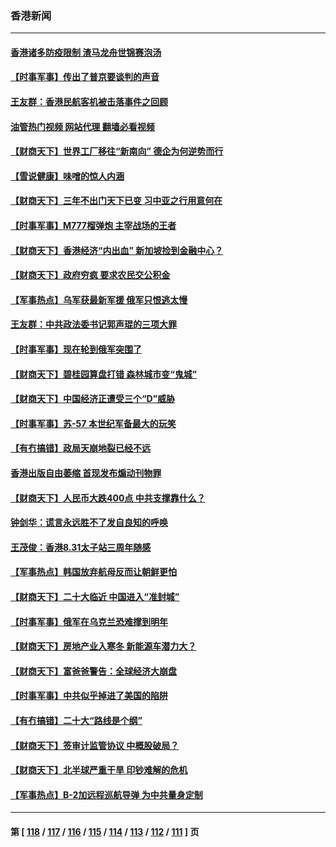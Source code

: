 ### 香港新闻
---
#### [香港诸多防疫限制 渣马龙舟世锦赛泡汤](../../pages/ncid1349362/n13827513.md?09191245) 
#### [【时事军事】传出了普京要谈判的声音](../../pages/ncid1349362/n13827355.md?09191245) 
#### [王友群：香港民航客机被击落事件之回顾](../../pages/ncid1349362/n13827378.md?09191245) 
#### [油管热门视频 网站代理 翻墙必看视频](http://209.222.30.114:81/youtube.html?09191245)
#### [【财商天下】世界工厂移往“新南向” 德企为何逆势而行](../../pages/ncid1349362/n13826798.md?09191245) 
#### [【雪说健康】味噌的惊人内涵](../../pages/ncid1349362/n13826045.md?09191245) 
#### [【财商天下】三年不出门天下已变 习中亚之行用意何在](../../pages/ncid1349362/n13825946.md?09191245) 
#### [【时事军事】M777榴弹炮 主宰战场的王者](../../pages/ncid1349362/n13825132.md?09191245) 
#### [【财商天下】香港经济“内出血” 新加坡捡到金融中心？](../../pages/ncid1349362/n13825124.md?09191245) 
#### [【财商天下】政府穷疯 要求农民交公积金](../../pages/ncid1349362/n13824290.md?09191245) 
#### [【军事热点】乌军获最新军援 俄军只恨逃太慢](../../pages/ncid1349362/n13823824.md?09191245) 
#### [王友群：中共政法委书记郭声琨的三项大罪](../../pages/ncid1349362/n13823608.md?09191245) 
#### [【时事军事】现在轮到俄军突围了](../../pages/ncid1349362/n13822390.md?09191245) 
#### [【财商天下】碧桂园算盘打错 森林城市变“鬼城”](../../pages/ncid1349362/n13821088.md?09191245) 
#### [【财商天下】中国经济正遭受三个“D”威胁](../../pages/ncid1349362/n13820299.md?09191245) 
#### [【时事军事】苏-57 本世纪军备最大的玩笑](../../pages/ncid1349362/n13819524.md?09191245) 
#### [【有冇搞错】政局天崩地裂已经不远](../../pages/ncid1349362/n13819619.md?09191245) 
#### [香港出版自由萎缩 首现发布煽动刊物罪](../../pages/ncid1349362/n13819924.md?09191245) 
#### [【财商天下】人民币大跌400点 中共支撑靠什么？](../../pages/ncid1349362/n13818750.md?09191245) 
#### [钟剑华：谎言永远胜不了发自良知的呼唤](../../pages/ncid1349362/n13818768.md?09191245) 
#### [王茂俊：香港8.31太子站三周年随感](../../pages/ncid1349362/n13818741.md?09191245) 
#### [【军事热点】韩国放弃航母反而让朝鲜更怕](../../pages/ncid1349362/n13817970.md?09191245) 
#### [【财商天下】二十大临近 中国进入“准封城”](../../pages/ncid1349362/n13817986.md?09191245) 
#### [【时事军事】俄军在乌克兰恐难撑到明年](../../pages/ncid1349362/n13817107.md?09191245) 
#### [【财商天下】房地产业入寒冬 新能源车潜力大？](../../pages/ncid1349362/n13816362.md?09191245) 
#### [【财商天下】富爸爸警告：全球经济大崩盘](../../pages/ncid1349362/n13815607.md?09191245) 
#### [【时事军事】中共似乎掉进了美国的陷阱](../../pages/ncid1349362/n13814851.md?09191245) 
#### [【有冇搞错】二十大“路线是个纲”](../../pages/ncid1349362/n13814902.md?09191245) 
#### [【财商天下】签审计监管协议 中概股破局？](../../pages/ncid1349362/n13814835.md?09191245) 
#### [【财商天下】北半球严重干旱 印钞难解的危机](../../pages/ncid1349362/n13814000.md?09191245) 
#### [【军事热点】B-2加远程巡航导弹 为中共量身定制](../../pages/ncid1349362/n13813296.md?09191245) 

---
#### 第 [ [118](./118.md?09191245) / [117](./117.md?09191245) / [116](./116.md?09191245) / [115](./115.md?09191245) / [114](./114.md?09191245) / [113](./113.md?09191245) / [112](./112.md?09191245) / [111](./111.md?09191245) ] 页
